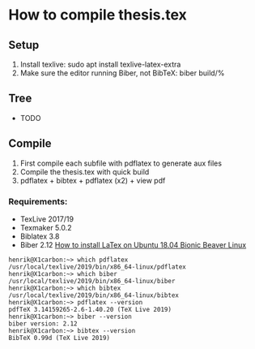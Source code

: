 # How to compile thesis.tex

## Setup
1. Install texlive: sudo apt install texlive-latex-extra
2. Make sure the editor running Biber, not BibTeX: biber build/%

## Tree
- TODO

## Compile
1. First compile each subfile with pdflatex to generate aux files
2. Compile the thesis.tex with quick build 
3. pdflatex + bibtex + pdflatex (x2) + view pdf


### Requirements:
- TexLive 2017/19 
- Texmaker 5.0.2
- Biblatex 3.8
- Biber 2.12
[How to install LaTex on Ubuntu 18.04 Bionic Beaver Linux](https://linuxconfig.org/how-to-install-latex-on-ubuntu-18-04-bionic-beaver-linux "Latex installation")

```
henrik@X1carbon:~> which pdflatex
/usr/local/texlive/2019/bin/x86_64-linux/pdflatex
henrik@X1carbon:~> which biber
/usr/local/texlive/2019/bin/x86_64-linux/biber
henrik@X1carbon:~> which bibtex
/usr/local/texlive/2019/bin/x86_64-linux/bibtex
henrik@X1carbon:~> pdflatex --version
pdfTeX 3.14159265-2.6-1.40.20 (TeX Live 2019)
henrik@X1carbon:~> biber --version
biber version: 2.12
henrik@X1carbon:~> bibtex --version
BibTeX 0.99d (TeX Live 2019)
```
